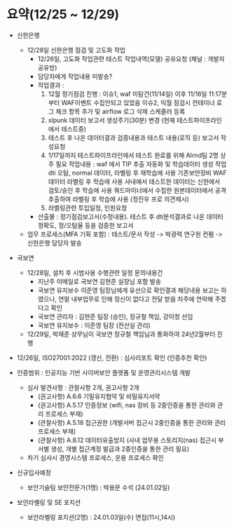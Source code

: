 # 요약(12/25 ~ 12/29)

* 신한은행
    * 12/28일 신한은행 점검 및 고도화 작업
        * 12/26일, 고도화 작업관련 테스트 작업내역(모델) 공유요청 (채널 : 개발자공유방)
        * 담당자에게 작업내용 미발송?
        * 작업결과 : 
            1) 12월 정기점검 진행 : 
                이슈1, waf 미탐건(11/14일) 이후 11/16일 11:17분부터 WAF이벤트 수집안되고 있었음
                이슈2, 익월 점검시 컨테이너 로그 체크 항목 추가 및 airflow 로그 삭제 스케줄러 등록
            2) slpunk 데이터 보고서 생성주기(30분) 변경 (현재 테스트파이프라인에서 테스트중)
            3) 테스트 후 나온 데이터결과 검증내용과 테스트 내용(로직 등) 보고서 작성요청
            4) 1/17일까지 테스트파이프라인에서 테스트 완료를 위해 AIrnd팀 2명 상주 필요
                작업내용 : waf 에서 TIP 추출 자동화 및 학습데이터 생성 작업
                dti 오탐, normal 데이터, 라벨링 후 재학습에 사용
                기존보안장비 WAF 데이터 라벨링 후 학습에 사용
                사내에서 테스트한 데이터는 신한에서 검토/승인 후 학습에 사용 
                쿼드마이너에서 수집한 원본데이터에서 공격 추출하여 라벨링 후 학습에 사용 (정진우 프로 의견제시)
            5) 라벨링관련 투입일정, 인원요청
        * 산출물 : 정기점검보고서(수정내용). 테스트 후 dti분석결과로 나온 데이터 정확도, 정/오탐율 등을 검증한 보고서
    * 업무 프로세스(MFA 기획 포함) : 테스트/문서 작성 ->  박광력 연구원 컨펌  -> 신한은행 담당자 발송 

* 국보연
    * 12/28일, 설치 후 시범사용 수행관련 일정 문의내용건
        * 지난주 이메일로 국보연 김현준 실장님 포함 발송
        * 국보연 유지보수 이준영 팀장님에게 유선으로 확인결과 
          해당내용 보고는 하였으나, 연말 내부업무로 인해 정신이 없다고 전달 받음
          차주에 연락해 주겠다고 확인
        * 국보연 관리자 : 김현준 팀장 (승인), 정규철 책임, 강이청 선임
        * 국보연 유지보수 : 이준영 팀장 (전산실 관리)
    * 12/29일, 박재준 상무님이 국보연 정규철 책임님과 통화하여 24년2월부터 진행

* 12/26일, ISO27001:2022 (갱신, 전환) : 심사리포트 확인 (인증추천 확인)
* 인증범위 : 인공지능 기반 사이버보안 플랫폼 및 운영관리시스템 개발
    * 심사 발견사항 : 관찰사항 2개, 권고사항 2개
        * (권고사항) A.6.6 기밀유지협약 및 비밀유지서약
        * (권고사항) A.5.17 인증정보 (wifi, nas 장비 등 2중인증을 통한 관리와 관리 프로세스 부재)
        * (관찰사항) A.5.18 접근권한 (개발서버 접근시 2중인증을 통한 관리와 관리 프로세스 부재)
        * (관찰사항) A.8.12 데이터유출방지 (사내 업무용 스토리지(nas) 접근시 부서별 생성, 개별 접근계정 발급과 2중인증을 통한 관리 필요)
    * 차기 심사시 경영시스템 프로세스, 운용 프로세스 확인

* 신규입사예정
    * 보안기술팀 보안전문가(1명) : 박용문 수석 (24.01.02일)

* 보안라벨링 및 SE 포지션
    * 보안라벨링 포지션(2명) : 24.01.03일(수) 면접(11시,14시)